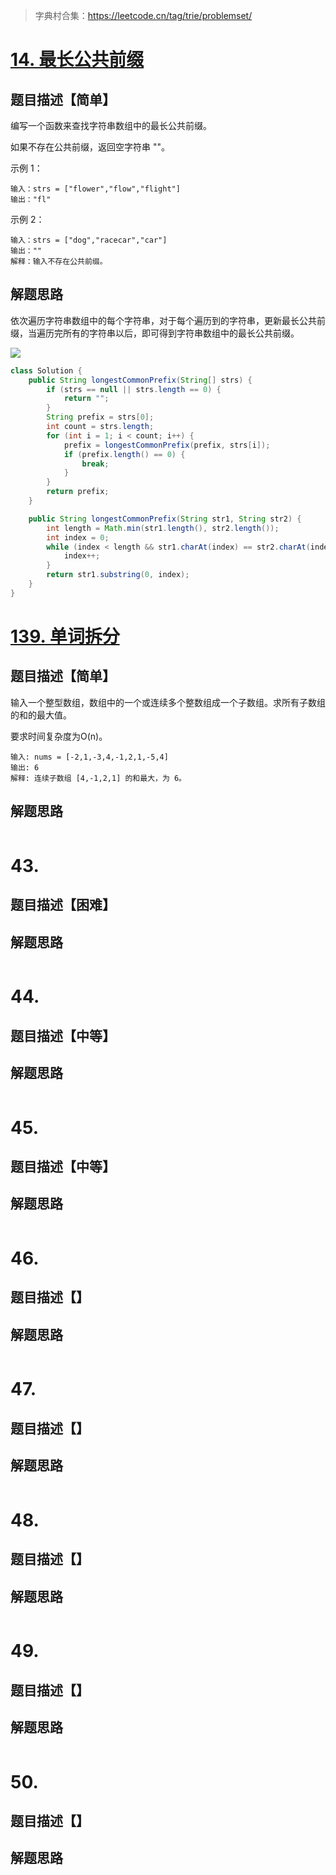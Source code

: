 > 字典村合集：https://leetcode.cn/tag/trie/problemset/

# [14. 最长公共前缀](https://leetcode.cn/problems/longest-common-prefix/)

## 题目描述【简单】

编写一个函数来查找字符串数组中的最长公共前缀。

如果不存在公共前缀，返回空字符串 ""。

示例 1：

```
输入：strs = ["flower","flow","flight"]
输出："fl"
```


示例 2：

```
输入：strs = ["dog","racecar","car"]
输出：""
解释：输入不存在公共前缀。
```

## 解题思路

依次遍历字符串数组中的每个字符串，对于每个遍历到的字符串，更新最长公共前缀，当遍历完所有的字符串以后，即可得到字符串数组中的最长公共前缀。

![](https://technotes.oss-cn-shenzhen.aliyuncs.com/2023/image-20230429173156476.png)

```java
class Solution {
    public String longestCommonPrefix(String[] strs) {
        if (strs == null || strs.length == 0) {
            return "";
        }
        String prefix = strs[0];
        int count = strs.length;
        for (int i = 1; i < count; i++) {
            prefix = longestCommonPrefix(prefix, strs[i]);
            if (prefix.length() == 0) {
                break;
            }
        }
        return prefix;
    }

    public String longestCommonPrefix(String str1, String str2) {
        int length = Math.min(str1.length(), str2.length());
        int index = 0;
        while (index < length && str1.charAt(index) == str2.charAt(index)) {
            index++;
        }
        return str1.substring(0, index);
    }
}
```

# [139. 单词拆分](https://leetcode.cn/problems/word-break/)

## 题目描述【简单】

输入一个整型数组，数组中的一个或连续多个整数组成一个子数组。求所有子数组的和的最大值。

要求时间复杂度为O(n)。

```
输入: nums = [-2,1,-3,4,-1,2,1,-5,4]
输出: 6
解释: 连续子数组 [4,-1,2,1] 的和最大，为 6。
```

## 解题思路



```java

```

# 43. 

## 题目描述【困难】

## 解题思路

```java

```

# 44. 

## 题目描述【中等】

## 解题思路



```java

```

# 45. 

## 题目描述【中等】

## 解题思路




```java

```

# 46. 

## 题目描述【】



## 解题思路



```java

```

# 47. 

## 题目描述【】

## 解题思路



```java

```

# 48. 

## 题目描述【】

## 解题思路



```java

```

# 49. 

## 题目描述【】

## 解题思路



```java

```

# 50. 

## 题目描述【】


## 解题思路



```java

```

